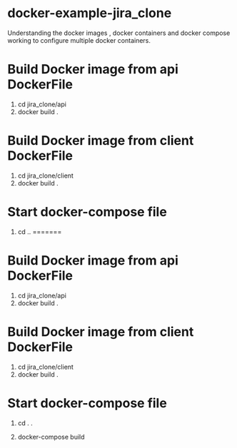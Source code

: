 # docker-example-jira_clone
Understanding the docker images , docker containers and docker compose working to configure multiple docker containers.

# Build Docker image from api DockerFile
1. cd jira_clone/api
2. docker build .

# Build Docker image from client DockerFile
1. cd jira_clone/client
2. docker build .

# Start docker-compose file
1. cd ..
=======
# Build Docker image from api DockerFile
1. cd jira_clone/api
2. docker build .

# Build Docker image from client DockerFile
1. cd jira_clone/client
2. docker build .

# Start docker-compose file
1. cd . .

2. docker-compose build
